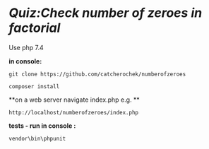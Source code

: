 
***Quiz:Check number of zeroes in factorial***
===================================

Use php 7.4

**in console:**

````git clone https://github.com/catcherochek/numberofzeroes````

````composer install````

**on a web server navigate index.php   e.g. **

````http://localhost/numberofzeroes/index.php````

**tests  -  run in console :**

````vendor\bin\phpunit````
